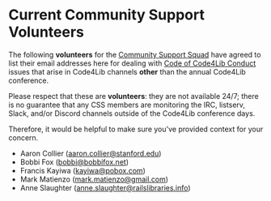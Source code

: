 Current Community Support Volunteers
====================================

The following **volunteers** for the [Community Support Squad](csvcharge.md) have agreed to list their email addresses here for dealing with [Code of Code4Lib Conduct](code_of_conduct.md) issues that arise in Code4Lib channels **other** than the annual Code4Lib conference.

Please respect that these are **volunteers**: they are not available 24/7; there is no guarantee that any CSS members are monitoring the IRC, listserv, Slack, and/or Discord channels outside of the Code4Lib conference days.  

Therefore, it would be helpful to make sure you've provided context for your concern.


* Aaron Collier (aaron.collier@stanford.edu)
* Bobbi Fox (bobbi@bobbifox.net)
* Francis Kayiwa (kayiwa@pobox.com)
* Mark Matienzo (mark.matienzo@gmail.com)
* Anne Slaughter (anne.slaughter@railslibraries.info)


